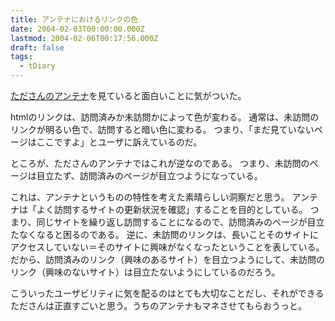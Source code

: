 ```yaml
---
title: アンテナにおけるリンクの色
date: 2004-02-03T00:00:00.000Z
lastmod: 2004-02-06T00:17:56.000Z
draft: false
tags:
  - tDiary
---
```


[たださんのアンテナ](http://sho.tdiary.net/antenna/)を見ていると面白いことに気がついた。

htmlのリンクは、訪問済みか未訪問かによって色が変わる。 通常は、未訪問のリンクが明るい色で、訪問すると暗い色に変わる。 つまり、「まだ見ていないページはここですよ」とユーザに訴えているのだ。

ところが、たださんのアンテナではこれが逆なのである。 つまり、未訪問のページは目立たず、訪問済みのページが目立つようになっている。

これは、アンテナというものの特性を考えた素晴らしい洞察だと思う。 アンテナは「よく訪問するサイトの更新状況を確認」することを目的としている。 つまり、同じサイトを繰り返し訪問することになるので、訪問済みのページが目立たなくなると困るのである。 逆に、未訪問のリンクは、長いことそのサイトにアクセスしていない＝そのサイトに興味がなくなったということを表している。 だから、訪問済みのリンク（興味のあるサイト）を目立つようにして、未訪問のリンク（興味のないサイト）は目立たないようにしているのだろう。

こういったユーザビリティに気を配るのはとても大切なことだし、それができるたださんは正直すごいと思う。うちのアンテナもマネさせてもらおうっと。
